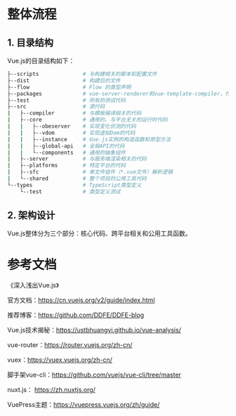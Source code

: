 # 整体流程

## 1. 目录结构

Vue.js的目录结构如下：

```bash
├--scripts				# 与构建相关的脚本和配置文件
├--dist					# 构建后的文件
├--flow					# Flow 的类型声明
├--packages				# vue-server-renderer和vue-template-compiler，作为单独的npm包发布
├--test					# 所有的测试代码
├--src					# 源代码
|   ├--compiler			# 与模板编译相关的代码
|   ├--core				# 通用的、与平台无关的运行时代码
|   |   ├--obeserver	# 实现变化侦测的代码
|   |   ├--vdom			# 实现虚拟Dom的代码
|   |   ├--instance		# Vue.js实例的构造函数和原型方法
|   |   ├--global-api	# 全局API的代码
|   |   └--components	# 通用的抽象组件
|   ├--server			# 与服务端渲染相关的代码
|   ├--platforms		# 特定平台的代码
|   ├--sfc				# 单文件组件（*.vue文件）解析逻辑
|   └--shared			# 整个项目的公用工具代码
└--types				# TypeScript类型定义
    └--test				# 类型定义测试
```

## 2. 架构设计

Vue.js整体分为三个部分：核心代码、跨平台相关和公用工具函数。


# 参考文档

《深入浅出Vue.js》

官方文档：<https://cn.vuejs.org/v2/guide/index.html>

推荐博客：<https://github.com/DDFE/DDFE-blog> 

Vue.js技术揭秘：<https://ustbhuangyi.github.io/vue-analysis/>

vue-router：<https://router.vuejs.org/zh-cn/>

vuex：<https://vuex.vuejs.org/zh-cn/>

脚手架vue-cli：<https://github.com/vuejs/vue-cli/tree/master>

nuxt.js： <https://zh.nuxtjs.org/>

VuePress主题：<https://vuepress.vuejs.org/zh/guide/>
